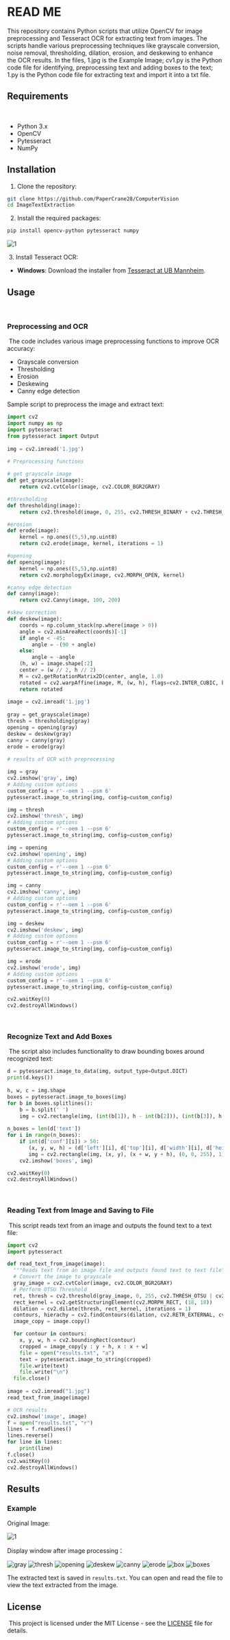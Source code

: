 # READ ME

This repository contains Python scripts that utilize OpenCV for image preprocessing and Tesseract OCR for extracting text from images. The scripts handle various preprocessing techniques like grayscale conversion, noise removal, thresholding, dilation, erosion, and deskewing to enhance the OCR results. In the files, 1.jpg is the Example Image; cv1.py is the Python code file for identifying, preprocessing text and adding boxes to the text; 1.py is the Python code file for extracting text and import it into a txt file.
﻿
## Requirements
﻿
- Python 3.x
- OpenCV
- Pytesseract
- NumPy
﻿
## Installation

 1. Clone the repository:
```sh
git clone https://github.com/PaperCrane28/ComputerVision
cd ImageTextExtraction
```

2. Install the required packages:
```sh
pip install opencv-python pytesseract numpy
```
![1](https://github.com/user-attachments/assets/aeddd4f1-4944-4da9-aff8-5d10aaa61c15)

﻿
3. Install Tesseract OCR:
- **Windows**: Download the installer from [Tesseract at UB Mannheim](https://github.com/UB-Mannheim/tesseract/wiki).

## Usage
﻿
### Preprocessing and OCR
﻿
The code includes various image preprocessing functions to improve OCR accuracy:
﻿
- Grayscale conversion
- Thresholding
- Erosion
- Deskewing
- Canny edge detection

Sample script to preprocess the image and extract text:
```python
import cv2
import numpy as np
import pytesseract
from pytesseract import Output
﻿
img = cv2.imread('1.jpg')
﻿
# Preprocessing functions

# get grayscale image
def get_grayscale(image):
    return cv2.cvtColor(image, cv2.COLOR_BGR2GRAY)

#thresholding
def thresholding(image):
    return cv2.threshold(image, 0, 255, cv2.THRESH_BINARY + cv2.THRESH_OTSU)[1]

#erosion
def erode(image):
    kernel = np.ones((5,5),np.uint8)
    return cv2.erode(image, kernel, iterations = 1)

#opening
def opening(image):
    kernel = np.ones((5,5),np.uint8)
    return cv2.morphologyEx(image, cv2.MORPH_OPEN, kernel)

#canny edge detection
def canny(image):
    return cv2.Canny(image, 100, 200)

#skew correction
def deskew(image):
    coords = np.column_stack(np.where(image > 0))
    angle = cv2.minAreaRect(coords)[-1]
    if angle < -45:
        angle = -(90 + angle)
    else:
        angle = -angle
    (h, w) = image.shape[:2]
    center = (w // 2, h // 2)
    M = cv2.getRotationMatrix2D(center, angle, 1.0)
    rotated = cv2.warpAffine(image, M, (w, h), flags=cv2.INTER_CUBIC, borderMode=cv2.BORDER_REPLICATE)
    return rotated
﻿
image = cv2.imread('1.jpg')
﻿
gray = get_grayscale(image)
thresh = thresholding(gray)
opening = opening(gray)
deskew = deskew(gray)
canny = canny(gray)
erode = erode(gray)
﻿
# results of OCR with preprocessing

img = gray
cv2.imshow('gray', img)
# Adding custom options
custom_config = r'--oem 1 --psm 6'
pytesseract.image_to_string(img, config=custom_config)

img = thresh
cv2.imshow('thresh', img)
# Adding custom options
custom_config = r'--oem 1 --psm 6'
pytesseract.image_to_string(img, config=custom_config)

img = opening
cv2.imshow('opening', img)
# Adding custom options
custom_config = r'--oem 1 --psm 6'
pytesseract.image_to_string(img, config=custom_config)

img = canny
cv2.imshow('canny', img)
# Adding custom options
custom_config = r'--oem 1 --psm 6'
pytesseract.image_to_string(img, config=custom_config)

img = deskew
cv2.imshow('deskew', img)
# Adding custom options
custom_config = r'--oem 1 --psm 6'
pytesseract.image_to_string(img, config=custom_config)

img = erode
cv2.imshow('erode', img)
# Adding custom options
custom_config = r'--oem 1 --psm 6'
pytesseract.image_to_string(img, config=custom_config)

cv2.waitKey(0)
cv2.destroyAllWindows()
```
﻿
### Recognize Text and Add Boxes
﻿
The script also includes functionality to draw bounding boxes around recognized text:
﻿
```python
d = pytesseract.image_to_data(img, output_type=Output.DICT)
print(d.keys())
﻿
h, w, c = img.shape
boxes = pytesseract.image_to_boxes(img)
for b in boxes.splitlines():
    b = b.split(' ')
    img = cv2.rectangle(img, (int(b[1]), h - int(b[2])), (int(b[3]), h - int(b[4])), (0, 255, 0), 1)
﻿
n_boxes = len(d['text'])
for i in range(n_boxes):
    if int(d['conf'][i]) > 50:
       (x, y, w, h) = (d['left'][i], d['top'][i], d['width'][i], d['height'][i])
       img = cv2.rectangle(img, (x, y), (x + w, y + h), (0, 0, 255), 1)
    cv2.imshow('boxes', img)

cv2.waitKey(0)
cv2.destroyAllWindows()
```
﻿
### Reading Text from Image and Saving to File
﻿
This script reads text from an image and outputs the found text to a text file:
﻿
```python
import cv2
import pytesseract

def read_text_from_image(image):
  """Reads text from an image file and outputs found text to text file"""
  # Convert the image to grayscale
  gray_image = cv2.cvtColor(image, cv2.COLOR_BGR2GRAY)
  # Perform OTSU Threshold
  ret, thresh = cv2.threshold(gray_image, 0, 255, cv2.THRESH_OTSU | cv2.THRESH_BINARY_INV)
  rect_kernel = cv2.getStructuringElement(cv2.MORPH_RECT, (18, 18))
  dilation = cv2.dilate(thresh, rect_kernel, iterations = 1)
  contours, hierachy = cv2.findContours(dilation, cv2.RETR_EXTERNAL, cv2.CHAIN_APPROX_NONE)
  image_copy = image.copy()

  for contour in contours:
    x, y, w, h = cv2.boundingRect(contour)
    cropped = image_copy[y : y + h, x : x + w]
    file = open("results.txt", "a")
    text = pytesseract.image_to_string(cropped)
    file.write(text)
    file.write("\n")
  file.close()
﻿
image = cv2.imread("1.jpg")
read_text_from_image(image)

# OCR results
cv2.imshow('image', image)
f = open("results.txt", "r")
lines = f.readlines()
lines.reverse()
for line in lines:
    print(line)
f.close()
cv2.waitKey(0)
cv2.destroyAllWindows()
```
## Results
### Example
 
 Original Image:
 
 ![1](https://github.com/user-attachments/assets/6dae8c17-4505-4a02-a9b2-8b19a675204e)
 
 Display window after image processing：
 
 ![gray](https://github.com/user-attachments/assets/d122146e-1175-4a12-83e1-e43c21263dd4)
![thresh](https://github.com/user-attachments/assets/e9b1698a-ab78-4f97-83f2-5ca5c885ae48)
![opening](https://github.com/user-attachments/assets/39a42bd3-e9d4-4cac-8077-10a2fa692a3e)
![deskew](https://github.com/user-attachments/assets/d0ed33c3-5ce5-4615-9d17-79d86c70ebf0)
![canny](https://github.com/user-attachments/assets/ae2d167c-3944-4120-a5eb-dee9adcb9992)
![erode](https://github.com/user-attachments/assets/66d04839-0026-4156-93ab-ab2db3d3f64a)
![box](https://github.com/user-attachments/assets/5545766b-2dfa-4e4b-bffd-2807b5e3d643)
![boxes](https://github.com/user-attachments/assets/53a9ba89-d364-4ad1-99dc-bdec33ff3ae8)

The extracted text is saved in `results.txt`. You can open and read the file to view the text extracted from the image.
﻿
## License
﻿
This project is licensed under the MIT License - see the [LICENSE](LICENSE) file for details.
```
